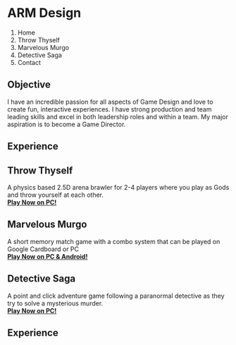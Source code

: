 # ARM Design

1. Home
2. Throw Thyself
3. Marvelous Murgo
4. Detective Saga
5. Contact

## Objective
I have an incredible passion for all aspects of Game Design and love to create fun, interactive experiences. I have strong production and team leading skills and excel in both leadership roles and within a team. My major aspiration is to become a Game Director.

## Experience

## Throw Thyself
A physics based 2.5D arena brawler for 2-4 players where you play as Gods and throw yourself at each other.</br>
[**Play Now on PC!**](https://argonauts.itch.io/throw-thyself)

## Marvelous Murgo
A short memory match game with a combo system that can be played on Google Cardboard or PC</br>
[**Play Now on PC & Android!**](https://armgarr.itch.io/marvelous-murgos-carnival-of-wonders-and-delights)

## Detective Saga
A point and click adventure game following a paranormal detective as they try to solve a mysterious murder.</br>
[**Play Now on PC!**](https://armgarr.itch.io/detective-saga-the-creswin-widower)

## Experience
